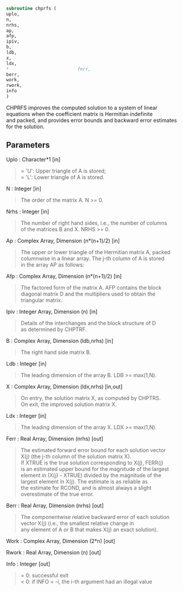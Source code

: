 ```fortran  
subroutine chprfs (  
uplo,  
n,  
nrhs,  
ap,  
afp,  
ipiv,  
b,  
ldb,  
x,  
ldx,  
*                          ferr,  
berr,  
work,  
rwork,  
info  
)  
```  
  
CHPRFS improves the computed solution to a system of linear  
equations when the coefficient matrix is Hermitian indefinite  
and packed, and provides error bounds and backward error estimates  
for the solution.  
  
## Parameters  
Uplo : Character*1 [in]  
> = 'U':  Upper triangle of A is stored;  
> = 'L':  Lower triangle of A is stored.  
  
N : Integer [in]  
> The order of the matrix A.  N >= 0.  
  
Nrhs : Integer [in]  
> The number of right hand sides, i.e., the number of columns  
> of the matrices B and X.  NRHS >= 0.  
  
Ap : Complex Array, Dimension (n*(n+1)/2) [in]  
> The upper or lower triangle of the Hermitian matrix A, packed  
> columnwise in a linear array.  The j-th column of A is stored  
> in the array AP as follows:  
  
Afp : Complex Array, Dimension (n*(n+1)/2) [in]  
> The factored form of the matrix A.  AFP contains the block  
> diagonal matrix D and the multipliers used to obtain the  
> triangular matrix.  
  
Ipiv : Integer Array, Dimension (n) [in]  
> Details of the interchanges and the block structure of D  
> as determined by CHPTRF.  
  
B : Complex Array, Dimension (ldb,nrhs) [in]  
> The right hand side matrix B.  
  
Ldb : Integer [in]  
> The leading dimension of the array B.  LDB >= max(1,N).  
  
X : Complex Array, Dimension (ldx,nrhs) [in,out]  
> On entry, the solution matrix X, as computed by CHPTRS.  
> On exit, the improved solution matrix X.  
  
Ldx : Integer [in]  
> The leading dimension of the array X.  LDX >= max(1,N).  
  
Ferr : Real Array, Dimension (nrhs) [out]  
> The estimated forward error bound for each solution vector  
> X(j) (the j-th column of the solution matrix X).  
> If XTRUE is the true solution corresponding to X(j), FERR(j)  
> is an estimated upper bound for the magnitude of the largest  
> element in (X(j) - XTRUE) divided by the magnitude of the  
> largest element in X(j).  The estimate is as reliable as  
> the estimate for RCOND, and is almost always a slight  
> overestimate of the true error.  
  
Berr : Real Array, Dimension (nrhs) [out]  
> The componentwise relative backward error of each solution  
> vector X(j) (i.e., the smallest relative change in  
> any element of A or B that makes X(j) an exact solution).  
  
Work : Complex Array, Dimension (2*n) [out]  
  
Rwork : Real Array, Dimension (n) [out]  
  
Info : Integer [out]  
> = 0:  successful exit  
> < 0:  if INFO = -i, the i-th argument had an illegal value  
  
